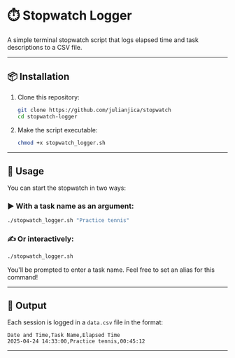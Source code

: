 # ⏱️ Stopwatch Logger

A simple terminal stopwatch script that logs elapsed time and task descriptions to a CSV file.

---

## 📦 Installation

1. Clone this repository:

   ```bash
   git clone https://github.com/julianjica/stopwatch
   cd stopwatch-logger
   ```

2. Make the script executable:

   ```bash
   chmod +x stopwatch_logger.sh
   ```

---

## 🚀 Usage

You can start the stopwatch in two ways:

### ▶️ With a task name as an argument:
```bash
./stopwatch_logger.sh "Practice tennis"
```

### ✍️ Or interactively:
```bash
./stopwatch_logger.sh
```
You'll be prompted to enter a task name.
Feel free to set an alias for this command!

---

## 📝 Output

Each session is logged in a `data.csv` file in the format:

```csv
Date and Time,Task Name,Elapsed Time
2025-04-24 14:33:00,Practice tennis,00:45:12
```

---
